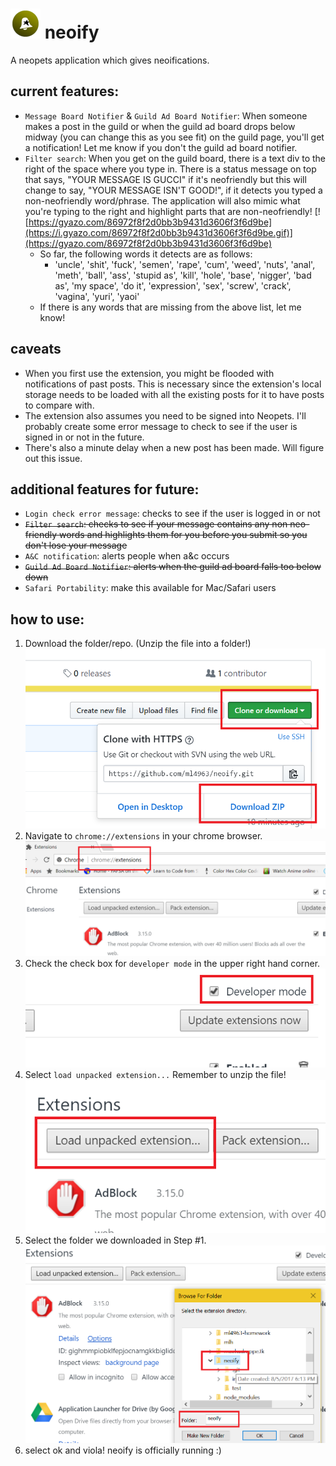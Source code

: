 # ![logo](img/neoify-48.png) neoify 
A neopets application which gives neoifications.

## current features:
* ```Message Board Notifier``` & ```Guild Ad Board Notifier```: When someone makes a post in the guild or when the guild ad board drops below midway (you can change this as you see fit) on the guild page, you'll get a notification! Let me know if you don't the guild ad board notifier.
* ```Filter search```: When you get on the guild board, there is a text div to the right of the space where you type in. There is a status message on top that says, "YOUR MESSAGE IS GUCCI" if it's neofriendly but this will change to say, "YOUR MESSAGE ISN'T GOOD!", if it detects you typed a non-neofriendly word/phrase. The application will also mimic what you're typing to the right and highlight parts that are non-neofriendly!
	[![https://gyazo.com/86972f8f2d0bb3b9431d3606f3f6d9be](https://i.gyazo.com/86972f8f2d0bb3b9431d3606f3f6d9be.gif)](https://gyazo.com/86972f8f2d0bb3b9431d3606f3f6d9be)
	- So far, the following words it detects are as follows:
		* 'uncle', 'shit', 'fuck', 'semen', 'rape', 'cum', 'weed', 'nuts', 'anal', 'meth', 'ball', 'ass', 'stupid as', 'kill', 'hole', 'base', 'nigger', 'bad as', 'my space', 'do it', 'expression', 'sex', 'screw', 'crack', 'vagina', 'yuri', 'yaoi'
	- If there is any words that are missing from the above list, let me know!
	

## caveats
* When you first use the extension, you might be flooded with notifications of past posts. This is necessary since the extension's local storage needs to be loaded with all the existing posts for it to have posts to compare with.
* The extension also assumes you need to be signed into Neopets. I'll probably create some error message to check to see if the user is signed in or not in the future. 
* There's also a minute delay when a new post has been made. Will figure out this issue. 

## additional features for future:
* ```Login check error message```: checks to see if the user is logged in or not
* ~~```Filter search```: checks to see if your message contains any non neo-friendly words and highlights them for you before you submit so you don't lose your message~~
* ```A&C notification```: alerts people when a&c occurs
* ~~```Guild Ad Board Notifier```: alerts when the guild ad board falls too below down~~
* ```Safari Portability```: make this available for Mac/Safari users


## how to use:
1. Download the folder/repo. (Unzip the file into a folder!)
![alt tag](img/screenshots/step_1.png)
2. Navigate to ```chrome://extensions``` in your chrome browser.
![alt tag](img/screenshots/step_2.png)
3. Check the check box for ```developer mode``` in the upper right hand corner.
![alt tag](img/screenshots/step_3.png)
4. Select ```load unpacked extension...``` Remember to unzip the file!
![alt tag](img/screenshots/step_4.png)
5. Select the folder we downloaded in Step #1.
![alt tag](img/screenshots/step_5.png)
6. select ok and viola! neoify is officially running :)
